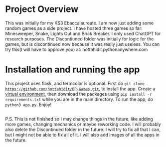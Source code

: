 # Project Overview
This was initially for my KS3 Ebaccalaureate. I am now just adding some random games as a side project. I have hosted three games so far: Minesweeper, Snake, Lights Out and Brick Breaker. I only used ChatGPT for research purposes. The Discontiuned folder was initially for logic for the games, but is discontinued now because it was really just useless. You can try this(I will have to approve you) at: hottahidit.pythonanywhere.com

# Installation and running the app
This project uses flask, and termcolor is optional. First do <code>git clone https://github.com/hottahidit/BP-Games.git</code>, to install the app. Create a [virtual environment](https://docs.python.org/3/library/venv.html), then download the packages using <code>pip install -r requirements.txt</code> while you are in the main directory. To run the app, do <code>python3 app.py</code>. Enjoy!

##
P.S. This is not finished so I may change things in the future, like adding more games, changing mechanics or maybe reworking code. I will probably also delete the Discontinued folder in the future. I will try to fix all that I can, but I might not be able to fix all of it. I will also add images of all the apps in the future.
